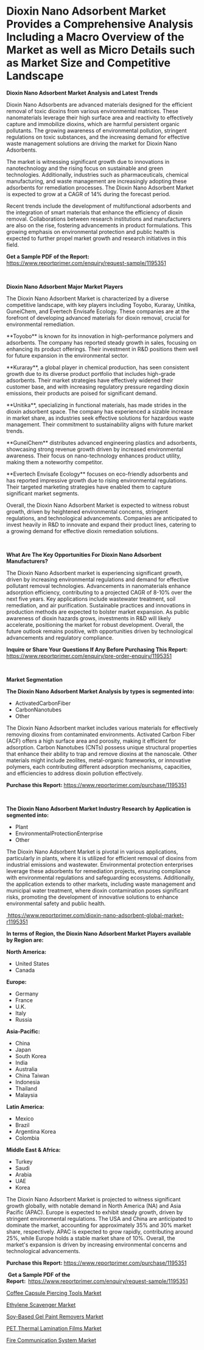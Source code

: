 <p><h1>Dioxin Nano Adsorbent Market Provides a Comprehensive Analysis Including a Macro Overview of the Market as well as Micro Details such as Market Size and Competitive Landscape</h1></p><p><strong>Dioxin Nano Adsorbent Market Analysis and Latest Trends</strong></p>
<p><p>Dioxin Nano Adsorbents are advanced materials designed for the efficient removal of toxic dioxins from various environmental matrices. These nanomaterials leverage their high surface area and reactivity to effectively capture and immobilize dioxins, which are harmful persistent organic pollutants. The growing awareness of environmental pollution, stringent regulations on toxic substances, and the increasing demand for effective waste management solutions are driving the market for Dioxin Nano Adsorbents.</p><p>The market is witnessing significant growth due to innovations in nanotechnology and the rising focus on sustainable and green technologies. Additionally, industries such as pharmaceuticals, chemical manufacturing, and waste management are increasingly adopting these adsorbents for remediation processes. The Dioxin Nano Adsorbent Market is expected to grow at a CAGR of 14% during the forecast period. </p><p>Recent trends include the development of multifunctional adsorbents and the integration of smart materials that enhance the efficiency of dioxin removal. Collaborations between research institutions and manufacturers are also on the rise, fostering advancements in product formulations. This growing emphasis on environmental protection and public health is expected to further propel market growth and research initiatives in this field.</p></p>
<p><strong>Get a Sample PDF of the Report:&nbsp;</strong> <a href="https://www.reportprimer.com/enquiry/request-sample/1195351">https://www.reportprimer.com/enquiry/request-sample/1195351</a></p>
<p>&nbsp;</p>
<p><strong>Dioxin Nano Adsorbent Major Market Players</strong></p>
<p><p>The Dioxin Nano Adsorbent Market is characterized by a diverse competitive landscape, with key players including Toyobo, Kuraray, Unitika, GuneiChem, and Evertech Envisafe Ecology. These companies are at the forefront of developing advanced materials for dioxin removal, crucial for environmental remediation.</p><p>**Toyobo** is known for its innovation in high-performance polymers and adsorbents. The company has reported steady growth in sales, focusing on enhancing its product offerings. Their investment in R&D positions them well for future expansion in the environmental sector.</p><p>**Kuraray**, a global player in chemical production, has seen consistent growth due to its diverse product portfolio that includes high-grade adsorbents. Their market strategies have effectively widened their customer base, and with increasing regulatory pressure regarding dioxin emissions, their products are poised for significant demand.</p><p>**Unitika**, specializing in functional materials, has made strides in the dioxin adsorbent space. The company has experienced a sizable increase in market share, as industries seek effective solutions for hazardous waste management. Their commitment to sustainability aligns with future market trends.</p><p>**GuneiChem** distributes advanced engineering plastics and adsorbents, showcasing strong revenue growth driven by increased environmental awareness. Their focus on nano-technology enhances product utility, making them a noteworthy competitor.</p><p>**Evertech Envisafe Ecology** focuses on eco-friendly adsorbents and has reported impressive growth due to rising environmental regulations. Their targeted marketing strategies have enabled them to capture significant market segments.</p><p>Overall, the Dioxin Nano Adsorbent Market is expected to witness robust growth, driven by heightened environmental concerns, stringent regulations, and technological advancements. Companies are anticipated to invest heavily in R&D to innovate and expand their product lines, catering to a growing demand for effective dioxin remediation solutions.</p></p>
<p>&nbsp;</p>
<p><strong>What Are The Key Opportunities For Dioxin Nano Adsorbent Manufacturers?</strong></p>
<p><p>The Dioxin Nano Adsorbent market is experiencing significant growth, driven by increasing environmental regulations and demand for effective pollutant removal technologies. Advancements in nanomaterials enhance adsorption efficiency, contributing to a projected CAGR of 8-10% over the next five years. Key applications include wastewater treatment, soil remediation, and air purification. Sustainable practices and innovations in production methods are expected to bolster market expansion. As public awareness of dioxin hazards grows, investments in R&D will likely accelerate, positioning the market for robust development. Overall, the future outlook remains positive, with opportunities driven by technological advancements and regulatory compliance.</p></p>
<p><strong>Inquire or Share Your Questions If Any Before Purchasing This Report:</strong> <a href="https://www.reportprimer.com/enquiry/pre-order-enquiry/1195351">https://www.reportprimer.com/enquiry/pre-order-enquiry/1195351</a></p>
<p>&nbsp;</p>
<p><strong>Market Segmentation</strong></p>
<p><strong>The Dioxin Nano Adsorbent Market Analysis by types is segmented into:</strong></p>
<p><ul><li>ActivatedCarbonFiber</li><li>CarbonNanotubes</li><li>Other</li></ul></p>
<p><p>The Dioxin Nano Adsorbent market includes various materials for effectively removing dioxins from contaminated environments. Activated Carbon Fiber (ACF) offers a high surface area and porosity, making it efficient for adsorption. Carbon Nanotubes (CNTs) possess unique structural properties that enhance their ability to trap and remove dioxins at the nanoscale. Other materials might include zeolites, metal-organic frameworks, or innovative polymers, each contributing different adsorption mechanisms, capacities, and efficiencies to address dioxin pollution effectively.</p></p>
<p><strong>Purchase this Report:&nbsp;</strong><a href="https://www.reportprimer.com/purchase/1195351">https://www.reportprimer.com/purchase/1195351</a></p>
<p>&nbsp;</p>
<p><strong>The Dioxin Nano Adsorbent Market Industry Research by Application is segmented into:</strong></p>
<p><ul><li>Plant</li><li>EnvironmentalProtectionEnterprise</li><li>Other</li></ul></p>
<p><p>The Dioxin Nano Adsorbent Market is pivotal in various applications, particularly in plants, where it is utilized for efficient removal of dioxins from industrial emissions and wastewater. Environmental protection enterprises leverage these adsorbents for remediation projects, ensuring compliance with environmental regulations and safeguarding ecosystems. Additionally, the application extends to other markets, including waste management and municipal water treatment, where dioxin contamination poses significant risks, promoting the development of innovative solutions to enhance environmental safety and public health.</p></p>
<p><a href="https://www.reportprimer.com/dioxin-nano-adsorbent-global-market-r1195351">&nbsp;https://www.reportprimer.com/dioxin-nano-adsorbent-global-market-r1195351</a></p>
<p><strong>In terms of Region, the Dioxin Nano Adsorbent Market Players available by Region are:</strong></p>
<p>
    <p> <strong> North America: </strong>
        <ul>
            <li>United States</li>
            <li>Canada</li>
        </ul>
        </p> 
    <p> <strong> Europe: </strong>
        <ul>
            <li>Germany</li>
            <li>France</li>
            <li>U.K.</li>
            <li>Italy</li>
            <li>Russia</li>
        </ul>
        </p> 
    <p> <strong> Asia-Pacific: </strong>
        <ul>
            <li>China</li>
            <li>Japan</li>
            <li>South Korea</li>
            <li>India</li>
            <li>Australia</li>
            <li>China Taiwan</li>
            <li>Indonesia</li>
            <li>Thailand</li>
            <li>Malaysia</li>
        </ul>
        </p> 
    <p> <strong> Latin America: </strong>
        <ul>
            <li>Mexico</li>
            <li>Brazil</li>
            <li>Argentina Korea</li>
            <li>Colombia</li>
        </ul>
        </p> 
    <p> <strong> Middle East & Africa: </strong>
        <ul>
            <li>Turkey</li>
            <li>Saudi</li>
            <li>Arabia</li>
            <li>UAE</li>
            <li>Korea</li>
        </ul>
    </p>
    </p>
<p><p>The Dioxin Nano Adsorbent Market is projected to witness significant growth globally, with notable demand in North America (NA) and Asia Pacific (APAC). Europe is expected to exhibit steady growth, driven by stringent environmental regulations. The USA and China are anticipated to dominate the market, accounting for approximately 35% and 30% market share, respectively. APAC is expected to grow rapidly, contributing around 25%, while Europe holds a stable market share of 10%. Overall, the market's expansion is driven by increasing environmental concerns and technological advancements.</p></p>
<p><strong>Purchase this Report: </strong><a href="https://www.reportprimer.com/purchase/1195351">https://www.reportprimer.com/purchase/1195351</a></p>
<p>&nbsp;<strong>Get a Sample PDF of the Report:&nbsp;&nbsp;</strong><a href="https://www.reportprimer.com/enquiry/request-sample/1195351">https://www.reportprimer.com/enquiry/request-sample/1195351</a></p>
<p><strong></strong></p>
<p><p><a href="https://medium.com/@roycepruitt24/emerging-market-trends-and-regional-analysis-of-coffee-capsule-piercing-tools-market-forecasted-for-8542e657b0e7?postPublishedType=repub">Coffee Capsule Piercing Tools Market</a></p><p><a href="https://www.linkedin.com/pulse/ethylene-scavenger-market-trends-regional-insights-61ywe?trackingId=Vp%2Bu5IzrQPGyEEDp3SdBXg%3D%3D">Ethylene Scavenger Market</a></p><p><a href="https://github.com/RogerBennett414/Market-Research-Report-List-1/blob/main/soy-based-gel-paint-removers-market.md">Soy-Based Gel Paint Removers Market</a></p><p><a href="https://issuu.com/reportprime-2/docs/pet-thermal-lamination-films-market_914da235aaed87">PET Thermal Lamination Films Market</a></p><p><a href="https://www.linkedin.com/pulse/comprehensive-analysis-global-fire-communication-system-6mhze">Fire Communication System Market</a></p></p>